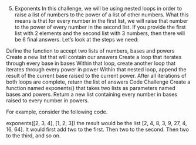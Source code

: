 5. Exponents
In this challenge, we will be using nested loops in order to raise a list of numbers to the power of a list of other numbers. What this means is that for every number in the first list, we will raise that number to the power of every number in the second list. If you provide the first list with 2 elements and the second list with 3 numbers, then there will be 6 final answers. Let’s look at the steps we need:

Define the function to accept two lists of numbers, bases and powers
Create a new list that will contain our answers
Create a loop that iterates through every base in bases
Within that loop, create another loop that iterates through every power in power
Within that nested loop, append the result of the current base raised to the current power.
After all iterations of both loops are complete, return the list of answers
Code Challenge
Create a function named exponents() that takes two lists as parameters named bases and powers. Return a new list containing every number in bases raised to every number in powers.

For example, consider the following code.

exponents([2, 3, 4], [1, 2, 3])
the result would be the list [2, 4, 8, 3, 9, 27, 4, 16, 64]. It would first add two to the first. Then two to the second. Then two to the third, and so on.